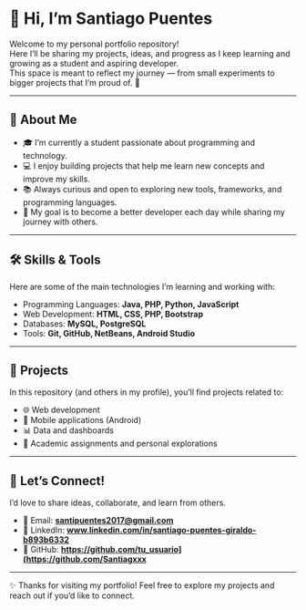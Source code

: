 # 👋 Hi, I’m Santiago Puentes

Welcome to my personal portfolio repository!  
Here I’ll be sharing my projects, ideas, and progress as I keep learning and growing as a student and aspiring developer.  
This space is meant to reflect my journey — from small experiments to bigger projects that I’m proud of. 🚀  

---

## 🌱 About Me  
- 🎓 I’m currently a student passionate about programming and technology.  
- 💻 I enjoy building projects that help me learn new concepts and improve my skills.  
- 📚 Always curious and open to exploring new tools, frameworks, and programming languages.  
- 🎯 My goal is to become a better developer each day while sharing my journey with others.  

---

## 🛠️ Skills & Tools  
Here are some of the main technologies I’m learning and working with:  
- Programming Languages: **Java, PHP, Python, JavaScript**  
- Web Development: **HTML, CSS, PHP, Bootstrap**  
- Databases: **MySQL, PostgreSQL**  
- Tools: **Git, GitHub, NetBeans, Android Studio**  

---

## 📂 Projects  
In this repository (and others in my profile), you’ll find projects related to:  
- 🌐 Web development  
- 📱 Mobile applications (Android)  
- 📊 Data and dashboards  
- 🧩 Academic assignments and personal explorations  

---

## 🤝 Let’s Connect!  
I’d love to share ideas, collaborate, and learn from others.  
- 📧 Email: **santipuentes2017@gmail.com**  
- 💼 LinkedIn: **www.linkedin.com/in/santiago-puentes-giraldo-b893b6332**  
- 🐙 GitHub: **https://github.com/tu_usuario](https://github.com/Santiagxxx**  

---

✨ Thanks for visiting my portfolio! Feel free to explore my projects and reach out if you’d like to connect.  

